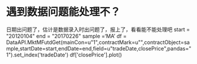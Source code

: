 # 遇到数据问题能处理不？

日期出问题了，估计是数据录入时出问题了，报上了，看看能不能处理吧
start = "20120104"
end = "20170226"
sample =‘MA’
df = DataAPI.MktMFutdGet(mainCon=u"1",contractMark=u"",contractObject=sample,startDate=start,endDate=end,field=u"tradeDate,closePrice",pandas="1").set_index('tradeDate')
df['closePrice'].plot()